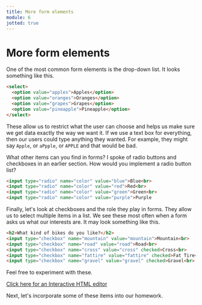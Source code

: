```yaml
---
title: More form elements
module: 6
jotted: true
---
```


# More form elements

<!-- dropdowns -->

One of the most common form elements is the drop-down list.  It looks something like this.

```html
<select>
  <option value="apples">Apples</option>
  <option value="oranges">Oranges</option>
  <option value="grapes">Grapes</option>
  <option value="pineapple">Pineapple</option>
</select>
```
These allow us to restrict what the user can choose and helps us make sure we get data exactly the way we want it. If we use a text box for everything, then our users could type anything they wanted.  For example, they might say `Apple`, or `aPpple`, or `APPLE` and that would be bad.

<!-- radio -->
What other items can you find in forms?  I spoke of radio buttons and checkboxes in an earlier section.  How would you implement a radio button list?

```html
<input type="radio" name="color" value="blue">Blue<br>
<input type="radio" name="color" value="red">Red<br>
<input type="radio" name="color" value="green">Green<br>
<input type="radio" name="color" value="purple">Purple
```

<!-- checkboxes -->
Finally, let's look at checkboxes and the role they play in forms.  They allow us to select multiple items in a list.  We see these most often when a form asks us what our interests are.  It may look something like this.

```html
<h2>What kind of bikes do you like?</h2>
<input type="checkbox" name="mountain" value="mountain">Mountain<br>
<input type="checkbox" name="road" value="road">Road<br>
<input type="checkbox" name="cross" value="cross" checked>Cross<br>
<input type="checkbox" name="fattire" value="fattire" checked>Fat Tire<br>
<input type="checkbox" name="gravel" value="gravel" checked>Gravel<br>
```

Feel free to experiment with these.

<a href='http://www.silverleaf-consulting.com/CodeEditor/' target="_new">Click here for an Interactive HTML editor</a>

<!-- video -->

Next, let's incorporate some of these items into our homework.